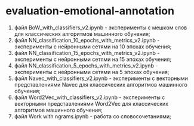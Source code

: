 # evaluation-emotional-annotation
1) файл BoW_with_classifiers_v2.ipynb - эксперименты с мешком слов для классических алгоритмов машинного обучения;
2) файл NN_classification_10_epochs_with_metrics_v2.ipynb - эксперименты с нейронными сетями на 10 эпохах обучения;
3) файл NN_classification_15_epochs_with_metrics_v2.ipynb - эксперименты с нейронными сетями на 15 эпохах обучения;
4) файл NN_classification_5_epochs_with_metrics_v2.ipynb - эксперименты с нейронными сетями на 5 эпохах обучения;
5) файл Navec_with_classifiers_v2.ipynb - эксперименты с векторными представлениями Navec для классических алгоритмов машинного обучения;
6) файл Word2Vec_with_classifiers_v2.ipynb - эксперименты с векторными представлениями Word2Vec для классических алгоритмов машинного обучения;
7) файл Work with ngrams.ipynb - работа со словосочетаниями;

